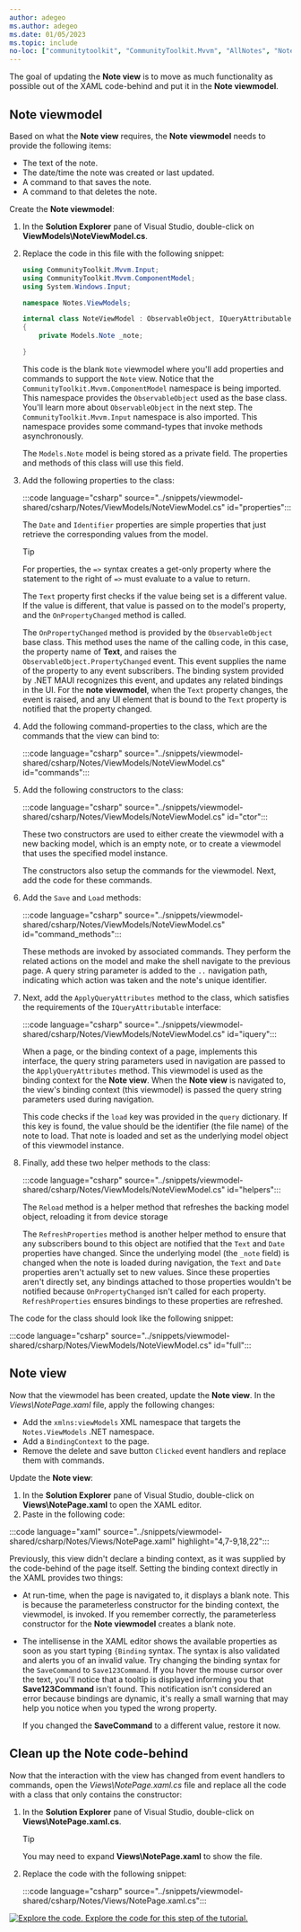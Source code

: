 ```yaml
---
author: adegeo
ms.author: adegeo
ms.date: 01/05/2023
ms.topic: include
no-loc: ["communitytoolkit", "CommunityToolkit.Mvvm", "AllNotes", "Notes", "About"]
---
```


The goal of updating the **Note view** is to move as much functionality as possible out of the XAML code-behind and put it in the **Note viewmodel**.

## Note viewmodel

Based on what the **Note view** requires, the **Note viewmodel** needs to provide the following items:

- The text of the note.
- The date/time the note was created or last updated.
- A command to that saves the note.
- A command to that deletes the note.

Create the **Note viewmodel**:

01. In the **Solution Explorer** pane of Visual Studio, double-click on **ViewModels\\NoteViewModel.cs**.
01. Replace the code in this file with the following snippet:

    ```csharp
    using CommunityToolkit.Mvvm.Input;
    using CommunityToolkit.Mvvm.ComponentModel;
    using System.Windows.Input;
    
    namespace Notes.ViewModels;
    
    internal class NoteViewModel : ObservableObject, IQueryAttributable
    {
        private Models.Note _note;

    }
    ```

    This code is the blank `Note` viewmodel where you'll add properties and commands to support the `Note` view. Notice that the `CommunityToolkit.Mvvm.ComponentModel` namespace is being imported. This namespace provides the `ObservableObject` used as the base class. You'll learn more about `ObservableObject` in the next step. The `CommunityToolkit.Mvvm.Input` namespace is also imported. This namespace provides some command-types that invoke methods asynchronously.

    The `Models.Note` model is being stored as a private field. The properties and methods of this class will use this field.

01. Add the following properties to the class:

    :::code language="csharp" source="../snippets/viewmodel-shared/csharp/Notes/ViewModels/NoteViewModel.cs" id="properties":::

    The `Date` and `Identifier` properties are simple properties that just retrieve the corresponding values from the model.

    > [!TIP]
    > For properties, the `=>` syntax creates a get-only property where the statement to the right of `=>` must evaluate to a value to return.

    The `Text` property first checks if the value being set is a different value. If the value is different, that value is passed on to the model's property, and the `OnPropertyChanged` method is called.

    The `OnPropertyChanged` method is provided by the `ObservableObject` base class. This method uses the name of the calling code, in this case, the property name of **Text**, and raises the `ObservableObject.PropertyChanged` event. This event supplies the name of the property to any event subscribers. The binding system provided by .NET MAUI recognizes this event, and updates any related bindings in the UI. For the **note viewmodel**, when the `Text` property changes, the event is raised, and any UI element that is bound to the `Text` property is notified that the property changed.

01. Add the following command-properties to the class, which are the commands that the view can bind to:

    :::code language="csharp" source="../snippets/viewmodel-shared/csharp/Notes/ViewModels/NoteViewModel.cs" id="commands":::

01. Add the following constructors to the class:

    :::code language="csharp" source="../snippets/viewmodel-shared/csharp/Notes/ViewModels/NoteViewModel.cs" id="ctor":::

    These two constructors are used to either create the viewmodel with a new backing model, which is an empty note, or to create a viewmodel that uses the specified model instance.

    The constructors also setup the commands for the viewmodel. Next, add the code for these commands.

01. Add the `Save` and `Load` methods:

    :::code language="csharp" source="../snippets/viewmodel-shared/csharp/Notes/ViewModels/NoteViewModel.cs" id="command_methods":::

    These methods are invoked by associated commands. They perform the related actions on the model and make the shell navigate to the previous page. A query string parameter is added to the `..` navigation path, indicating which action was taken and the note's unique identifier.

01. Next, add the `ApplyQueryAttributes` method to the class, which satisfies the requirements of the `IQueryAttributable` interface:

    :::code language="csharp" source="../snippets/viewmodel-shared/csharp/Notes/ViewModels/NoteViewModel.cs" id="iquery":::

    When a page, or the binding context of a page, implements this interface, the query string parameters used in navigation are passed to the `ApplyQueryAttributes` method. This viewmodel is used as the binding context for the **Note view**. When the **Note view** is navigated to, the view's binding context (this viewmodel) is passed the query string parameters used during navigation.

    This code checks if the `load` key was provided in the `query` dictionary. If this key is found, the value should be the identifier (the file name) of the note to load. That note is loaded and set as the underlying model object of this viewmodel instance.

01. Finally, add these two helper methods to the class:

    :::code language="csharp" source="../snippets/viewmodel-shared/csharp/Notes/ViewModels/NoteViewModel.cs" id="helpers":::

    The `Reload` method is a helper method that refreshes the backing model object, reloading it from device storage

    The `RefreshProperties` method is another helper method to ensure that any subscribers bound to this object are notified that the `Text` and `Date` properties have changed. Since the underlying model (the `_note` field) is changed when the note is loaded during navigation, the `Text` and `Date` properties aren't actually set to new values. Since these properties aren't directly set, any bindings attached to those properties wouldn't be notified because `OnPropertyChanged` isn't called for each property. `RefreshProperties` ensures bindings to these properties are refreshed.

The code for the class should look like the following snippet:

:::code language="csharp" source="../snippets/viewmodel-shared/csharp/Notes/ViewModels/NoteViewModel.cs" id="full":::

## Note view

Now that the viewmodel has been created, update the **Note view**. In the _Views\\NotePage.xaml_ file, apply the following changes:

- Add the `xmlns:viewModels` XML namespace that targets the `Notes.ViewModels` .NET namespace.
- Add a `BindingContext` to the page.
- Remove the delete and save button `Clicked` event handlers and replace them with commands.

Update the **Note view**:

01. In the **Solution Explorer** pane of Visual Studio, double-click on **Views\\NotePage.xaml** to open the XAML editor.
01. Paste in the following code:

:::code language="xaml" source="../snippets/viewmodel-shared/csharp/Notes/Views/NotePage.xaml" highlight="4,7-9,18,22":::

Previously, this view didn't declare a binding context, as it was supplied by the code-behind of the page itself. Setting the binding context directly in the XAML provides two things:

- At run-time, when the page is navigated to, it displays a blank note. This is because the parameterless constructor for the binding context, the viewmodel, is invoked. If you remember correctly, the parameterless constructor for the **Note viewmodel** creates a blank note.

- The intellisense in the XAML editor shows the available properties as soon as you start typing `{Binding` syntax. The syntax is also validated and alerts you of an invalid value. Try changing the binding syntax for the `SaveCommand` to `Save123Command`. If you hover the mouse cursor over the text, you'll notice that a tooltip is displayed informing you that **Save123Command** isn't found. This notification isn't considered an error because bindings are dynamic, it's really a small warning that may help you notice when you typed the wrong property.

  If you changed the **SaveCommand** to a different value, restore it now.

## Clean up the Note code-behind

Now that the interaction with the view has changed from event handlers to commands, open the _Views\\NotePage.xaml.cs_ file and replace all the code with a class that only contains the constructor:

01. In the **Solution Explorer** pane of Visual Studio, double-click on **Views\\NotePage.xaml.cs**.

    > [!TIP]
    > You may need to expand **Views\\NotePage.xaml** to show the file.

01. Replace the code with the following snippet:

    :::code language="csharp" source="../snippets/viewmodel-shared/csharp/Notes/Views/NotePage.xaml.cs":::

[![Explore the code.](~/media/code-sample.png) Explore the code for this step of the tutorial.](https://github.com/dotnet/maui-samples/tree/main/7.0/Tutorials/ConvertToMvvm/step4_viewmodel_note)
